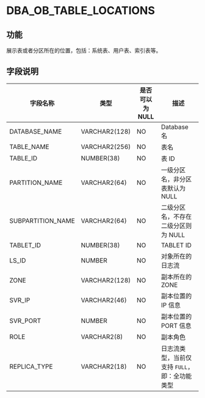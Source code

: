# DBA_OB_TABLE_LOCATIONS
## 功能
展示表或者分区所在的位置，包括：系统表、用户表、索引表等。
## 字段说明

| 字段名称 | 类型 | 是否可以为 NULL | 描述 |
| --- | --- | --- | --- |
| DATABASE_NAME | VARCHAR2(128) | NO | Database 名 |
| TABLE_NAME | VARCHAR2(256) | NO | 表名 |
| TABLE_ID | NUMBER(38) | NO | 表 ID |
| PARTITION_NAME | VARCHAR2(64) | NO | 一级分区名，非分区表默认为 NULL |
| SUBPARTITION_NAME | VARCHAR2(64) | NO | 二级分区名，不存在二级分区则为 NULL |
| TABLET_ID | NUMBER(38) | NO | TABLET ID |
| LS_ID | NUMBER | NO | 对象所在的日志流 |
| ZONE | VARCHAR2(128) | NO | 副本所在的 ZONE  |
| SVR_IP | VARCHAR2(46) | NO | 副本位置的 IP 信息 |
| SVR_PORT | NUMBER | NO | 副本位置的 PORT 信息 |
| ROLE | VARCHAR2(8) | NO | 副本角色 |
| REPLICA_TYPE | VARCHAR2(18) | NO | 日志流类型，当前仅支持 `FULL`，即：全功能类型 |
